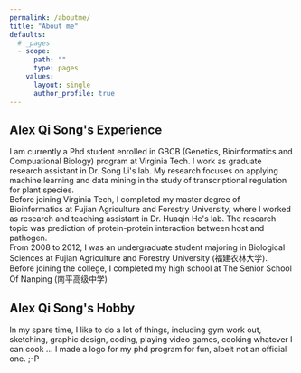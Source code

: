```yaml
---
permalink: /aboutme/
title: "About me"
defaults:
  # _pages
  - scope:
      path: ""
      type: pages
    values:
      layout: single
      author_profile: true
---
```


## Alex Qi Song's Experience
I am currently a Phd student enrolled in GBCB (Genetics, Bioinformatics and Compuational Biology) program at Virginia Tech. I work as graduate research assistant in Dr. Song Li's lab. My research focuses on applying machine learning and data mining in the study of transcriptional regulation for plant species.  
Before joining Virginia Tech, I completed my master degree of Bioinformatics at Fujian Agriculture and Forestry University, where I worked as research and teaching assistant in Dr. Huaqin He's lab. The research topic was prediction of protein-protein interaction between host and pathogen.  
From 2008 to 2012, I was an undergraduate student majoring in Biological Sciences at Fujian Agriculture and Forestry University (福建农林大学).  
Before joining the college, I completed my high school at The Senior School Of Nanping (南平高级中学)
## Alex Qi Song's Hobby
In my spare time, I like to do a lot of things, including gym work out, sketching, graphic design, coding, playing video games, cooking whatever I can cook ... I made a logo for my phd program for fun, albeit not an official one. ;-P
